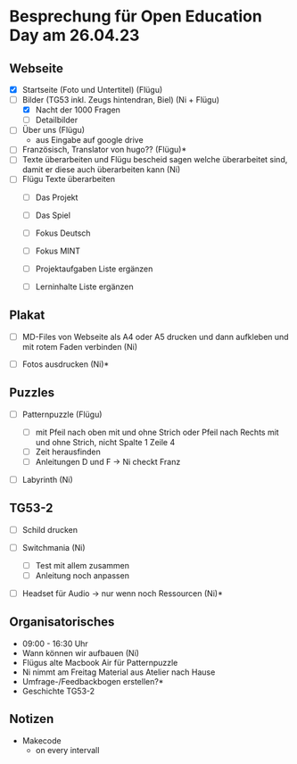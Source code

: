 # Besprechung für Open Education Day am 26.04.23


## Webseite
- [x] Startseite (Foto und Untertitel) (Flügu)
- [ ] Bilder (TG53 inkl. Zeugs hintendran, Biel) (Ni + Flügu)
  - [x] Nacht der 1000 Fragen
  - [ ] Detailbilder
- [ ] Über uns (Flügu)
	- aus Eingabe auf google drive
- [ ] Französisch, Translator von hugo?? (Flügu)*
- [ ] Texte überarbeiten und Flügu bescheid sagen welche überarbeitet sind, damit er diese auch überarbeiten kann (Ni)
- [ ] Flügu Texte überarbeiten
  - [ ] Das Projekt
  - [ ] Das Spiel
  - [ ] Fokus Deutsch
  - [ ] Fokus MINT
  - [ ] Projektaufgaben Liste ergänzen
  - [ ] Lerninhalte Liste ergänzen




## Plakat
- [ ] MD-Files von Webseite als A4 oder A5 drucken und dann aufkleben und mit rotem Faden verbinden (Ni)
- [ ] Fotos ausdrucken (Ni)*



## Puzzles
- [ ] Patternpuzzle (Flügu)
	- [ ] mit Pfeil nach oben mit und ohne Strich oder Pfeil nach Rechts mit und ohne Strich, nicht Spalte 1 Zeile 4
	- [ ] Zeit herausfinden
	- [ ] Anleitungen D und F -> Ni checkt Franz

- [ ] Labyrinth (Ni)



## TG53-2
- [ ] Schild drucken
- [ ] Switchmania (Ni)
	- [ ] Test mit allem zusammen
	- [ ] Anleitung noch anpassen
- [ ] Headset für Audio -> nur wenn noch Ressourcen (Ni)*




## Organisatorisches
- 09:00 - 16:30 Uhr
- Wann können wir aufbauen (Ni)
- Flügus alte Macbook Air für Patternpuzzle
- Ni nimmt am Freitag Material aus Atelier nach Hause
- Umfrage-/Feedbackbogen erstellen?*
- Geschichte TG53-2 


## Notizen
- Makecode
	- on every intervall

